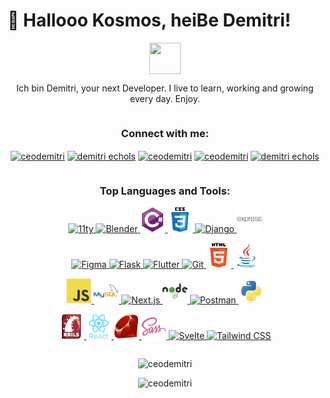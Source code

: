 


# 👋 Hallooo Kosmos, heiBe Demitri!

<div style="display: flex; flex-direction: column; justify-content: center; align-items: center;">
    <img src="https://github.com/user-attachments/assets/2173ac8d-845a-4609-a1aa-1d4b64210577" height="50" width="50"/>
    <p align="center">Ich bin Demitri, your next Developer. I live to learn, working and growing every day. Enjoy.</p>
    <article>
        <h3 align="center">Connect with me:</h3>
        <p align="center">
        <a href="https://codepen.io/ceodemitri" target="blank"><img align="center" src="https://raw.githubusercontent.com/rahuldkjain/github-profile-readme-generator/master/src/images/icons/Social/codepen.svg" alt="ceodemitri" height="30" width="40" /></a>
        <a href="https://linkedin.com/in/demitri echols" target="blank"><img align="center" src="https://raw.githubusercontent.com/rahuldkjain/github-profile-readme-generator/master/src/images/icons/Social/linked-in-alt.svg" alt="demitri echols" height="30" width="40" /></a>
        <a href="https://codesandbox.com/ceodemitri" target="blank"><img align="center" src="https://raw.githubusercontent.com/rahuldkjain/github-profile-readme-generator/master/src/images/icons/Social/codesandbox.svg" alt="ceodemitri" height="30" width="40" /></a>
        <a href="https://dribbble.com/ceodemitri" target="blank"><img align="center" src="https://raw.githubusercontent.com/rahuldkjain/github-profile-readme-generator/master/src/images/icons/Social/dribbble.svg" alt="ceodemitri" height="30" width="40" /></a>
        <a href="https://www.behance.net/demitri echols" target="blank"><img align="center" src="https://raw.githubusercontent.com/rahuldkjain/github-profile-readme-generator/master/src/images/icons/Social/behance.svg" alt="demitri echols" height="30" width="40" /></a>
        </p>
    </article>
    <article>
        <h3 align="center">Top Languages and Tools:</h3>
        <p align="center">
            <a href="https://www.11ty.dev/" target="_blank" rel="noreferrer">
                <img src="https://gist.githubusercontent.com/vivek32ta/c7f7bf583c1fb1c58d89301ea40f37fd/raw/f4c85cce5790758286b8f155ef9a177710b995df/11ty.svg" alt="11ty" width="40" height="40"/>
            </a>
            <a href="https://www.blender.org/" target="_blank" rel="noreferrer">
                <img src="https://download.blender.org/branding/community/blender_community_badge_white.svg" alt="Blender" width="40" height="40"/>
            </a>
            <a href="https://www.w3schools.com/cs/" target="_blank" rel="noreferrer">
                <img src="https://raw.githubusercontent.com/devicons/devicon/master/icons/csharp/csharp-original.svg" alt="C#" width="40" height="40"/>
            </a>
            <a href="https://www.w3schools.com/css/" target="_blank" rel="noreferrer">
                <img src="https://raw.githubusercontent.com/devicons/devicon/master/icons/css3/css3-original-wordmark.svg" alt="CSS3" width="40" height="40"/>
            </a>
            <a href="https://www.djangoproject.com/" target="_blank" rel="noreferrer">
                <img src="https://cdn.worldvectorlogo.com/logos/django.svg" alt="Django" width="40" height="40"/>
            </a>
            <a href="https://expressjs.com" target="_blank" rel="noreferrer">
                <img src="https://raw.githubusercontent.com/devicons/devicon/master/icons/express/express-original-wordmark.svg" alt="Express" width="40" height="40"/>
            </a>
        </p>
        <p align="center">
            <a href="https://www.figma.com/" target="_blank" rel="noreferrer">
                <img src="https://www.vectorlogo.zone/logos/figma/figma-icon.svg" alt="Figma" width="40" height="40"/>
            </a>
            <a href="https://flask.palletsprojects.com/" target="_blank" rel="noreferrer">
                <img src="https://www.vectorlogo.zone/logos/pocoo_flask/pocoo_flask-icon.svg" alt="Flask" width="40" height="40"/>
            </a>
            <a href="https://flutter.dev" target="_blank" rel="noreferrer">
                <img src="https://www.vectorlogo.zone/logos/flutterio/flutterio-icon.svg" alt="Flutter" width="40" height="40"/>
            </a>
            <a href="https://git-scm.com/" target="_blank" rel="noreferrer">
                <img src="https://www.vectorlogo.zone/logos/git-scm/git-scm-icon.svg" alt="Git" width="40" height="40"/>
            </a>
            <a href="https://www.w3.org/html/" target="_blank" rel="noreferrer">
                <img src="https://raw.githubusercontent.com/devicons/devicon/master/icons/html5/html5-original-wordmark.svg" alt="HTML5" width="40" height="40"/>
            </a>
            <a href="https://www.java.com" target="_blank" rel="noreferrer">
                <img src="https://raw.githubusercontent.com/devicons/devicon/master/icons/java/java-original.svg" alt="Java" width="40" height="40"/>
            </a>
        </p>
        <p align="center">
            <a href="https://developer.mozilla.org/en-US/docs/Web/JavaScript" target="_blank" rel="noreferrer">
                <img src="https://raw.githubusercontent.com/devicons/devicon/master/icons/javascript/javascript-original.svg" alt="JavaScript" width="40" height="40"/>
            </a>
            <a href="https://www.mysql.com/" target="_blank" rel="noreferrer">
                <img src="https://raw.githubusercontent.com/devicons/devicon/master/icons/mysql/mysql-original-wordmark.svg" alt="MySQL" width="40" height="40"/>
            </a>
            <a href="https://nextjs.org/" target="_blank" rel="noreferrer">
                <img src="https://cdn.worldvectorlogo.com/logos/nextjs-2.svg" alt="Next.js" width="40" height="40"/>
            </a>
            <a href="https://nodejs.org" target="_blank" rel="noreferrer">
                <img src="https://raw.githubusercontent.com/devicons/devicon/master/icons/nodejs/nodejs-original-wordmark.svg" alt="Node.js" width="40" height="40"/>
            </a>
            <a href="https://postman.com" target="_blank" rel="noreferrer">
                <img src="https://www.vectorlogo.zone/logos/getpostman/getpostman-icon.svg" alt="Postman" width="40" height="40"/>
            </a>
            <a href="https://www.python.org" target="_blank" rel="noreferrer">
                <img src="https://raw.githubusercontent.com/devicons/devicon/master/icons/python/python-original.svg" alt="Python" width="40" height="40"/>
            </a>
        </p>
         <p align="center">
            <a href="https://rubyonrails.org" target="_blank" rel="noreferrer">
                <img src="https://raw.githubusercontent.com/devicons/devicon/master/icons/rails/rails-original-wordmark.svg" alt="Rails" width="40" height="40"/>
            </a>
            <a href="https://reactjs.org/" target="_blank" rel="noreferrer">
                <img src="https://raw.githubusercontent.com/devicons/devicon/master/icons/react/react-original-wordmark.svg" alt="React" width="40" height="40"/>
            </a>
            <a href="https://www.ruby-lang.org/en/" target="_blank" rel="noreferrer">
                <img src="https://raw.githubusercontent.com/devicons/devicon/master/icons/ruby/ruby-original.svg" alt="Ruby" width="40" height="40"/>
            </a>
            <a href="https://sass-lang.com" target="_blank" rel="noreferrer">
                <img src="https://raw.githubusercontent.com/devicons/devicon/master/icons/sass/sass-original.svg" alt="Sass" width="40" height="40"/>
            </a>
            <a href="https://svelte.dev" target="_blank" rel="noreferrer">
                <img src="https://upload.wikimedia.org/wikipedia/commons/1/1b/Svelte_Logo.svg" alt="Svelte" width="40" height="40"/>
            </a>
            <a href="https://tailwindcss.com/" target="_blank" rel="noreferrer">
                <img src="https://www.vectorlogo.zone/logos/tailwindcss/tailwindcss-icon.svg" alt="Tailwind CSS" width="40" height="40"/>
            </a>
        </p>
    </article>
    <div>
        <p align="center"><img src="https://github-readme-stats.vercel.app/api/top-langs?username=ceodemitri&show_icons=true&locale=en&layout=compact" alt="ceodemitri" /></p>
        <p align="center" ><img src="https://github-readme-streak-stats.herokuapp.com/?user=ceodemitri&" alt="ceodemitri" /></p>
    </div>
</div>



<!---
CEODemitri/CEODemitri is a ✨ special ✨ repository because its `README.md` (this file) appears on your GitHub profile.
You can click the Preview link to take a look at your changes.
--->
